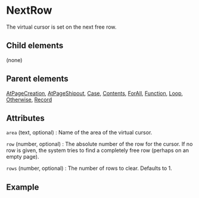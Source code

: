 # NextRow



The virtual cursor is set on the next free row.



##  Child elements

(none)

##  Parent elements

[AtPageCreation](../atpagecreation.md), [AtPageShipout](../atpageshipout.md), [Case](../case.md), [Contents](../contents.md), [ForAll](../forall.md), [Function](../function.md), [Loop](../loop.md), [Otherwise](../otherwise.md), [Record](../record.md)


## Attributes



`area` (text, optional)
:   Name of the area of the virtual cursor.




`row` (number, optional)
:   The absolute number of the row for the cursor. If no row is given, the system tries to find a completely free row (perhaps on an empty page).




`rows` (number, optional)
:   The number of rows to clear. Defaults to 1.




## Example






